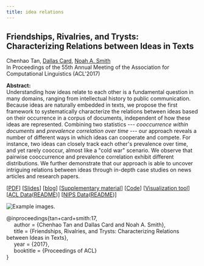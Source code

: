 ```yaml
---
title: idea relations
---
```


## Friendships, Rivalries, and Trysts: Characterizing Relations between Ideas in Texts

Chenhao Tan, [Dallas Card][dallas_card], [Noah A. Smith][noah_smith]    
In Proceedings of the 55th Annual Meeting of the Association for Computational Linguistics (ACL'2017)


**Abstract:**    
Understanding how ideas relate to each other is a fundamental question in many domains, ranging from intellectual history to public communication. Because ideas are naturally embedded in texts, we propose the first framework to systematically characterize the relations between ideas based on their occurrence in a corpus of documents, independent of how these ideas are represented. Combining two statistics --- _cooccurrence within documents_ and _prevalence correlation over time_ --- our approach reveals a number of different ways in which ideas can cooperate and compete. For instance, two ideas can closely track each other's prevalence over time, and yet rarely cooccur, almost like a "cold war" scenario. We observe that pairwise cooccurrence and prevalence correlation exhibit different distributions. We further demonstrate that our approach is able to uncover intriguing relations between ideas through in-depth case studies on news articles and research papers.

[[PDF][paper_link]]
[[Slides][slides_link]]
[[blog][blog_link]]
[[Supplementary material][supplementary_link]]
[[Code][code_link]]
[[Visualization tool](https://github.com/nwrush/Visualization)]
[[ACL Data][acl_link]([README][acl_readme_link])]
[[NIPS Data][nips_link]([README][nips_readme_link])]

![Example images.](https://chenhaot.com/pubs/idea_relations/examples.png)

@inproceedings{tan+card+smith:17,   
&nbsp;&nbsp;&nbsp;&nbsp;
author = {Chenhao Tan and Dallas Card and Noah A. Smith},   
&nbsp;&nbsp;&nbsp;&nbsp;
title = {Friendships, Rivalries, and Trysts: Characterizing Relations between Ideas in Texts},   
&nbsp;&nbsp;&nbsp;&nbsp;
year = {2017},   
&nbsp;&nbsp;&nbsp;&nbsp;
booktitle = {Proceedings of ACL}   
}


[slides_link]: /talks/idea_relations.pdf
[blog_link]: https://medium.com/@ChenhaoTan/exploring-the-friendships-rivalries-and-trysts-between-ideas-in-texts-e9fc3f5a1253
[code_link]: https://github.com/Noahs-ARK/idea_relations
[paper_link]: /pubs/idea_relations/idea_relations.pdf
[supplementary_link]: /pubs/idea_relations/supplementary.pdf
[acl_readme_link]: /data/idea-relations/acl_README.txt
[nips_readme_link]: /data/idea-relations/nips_README.txt
[nips_link]: /data/idea-relations/nips_release.zip
[acl_link]: /data/idea-relations/acl_release.zip
[demo_link]: /retweetedmore
[//]: <> (links for collaborators)
[claire_cardie]: http://www.cs.cornell.edu/home/cardie/
[ed_chi]: http://www-users.cs.umn.edu/~echi/
[eunsol_choi]: http://homes.cs.washington.edu/~eunsol/home.html
[dallas_card]: http://www.cs.cmu.edu/~dcard/
[cristian_danescu_niculescu_mizil]: http://www.mpi-sws.org/~cristian/
[evgeniy_gabrilovich]: http://www.cs.technion.ac.il/~gabr/
[david_huffaker]: http://www.davehuffaker.com
[bobby_kleinberg]: http://www.cs.cornell.edu/~rdk
[jon_kleinberg]: http://www.cs.cornell.edu/home/kleinber
[gueorgi_kossinets]: https://sites.google.com/site/gkossinets/
[lillian_lee]: http://www.cs.cornell.edu/home/llee
[tao_lei]: http://people.csail.mit.edu/taolei/
[ping_li]: http://www.stat.cornell.edu/~li/
[bin_lu]: http://sites.google.com/site/lubin2010/
[michael_macy]: http://www.soc.cornell.edu/faculty/macy.html
[bo_pang]: https://sites.google.com/site/bopang42/
[noah_smith]: http://homes.cs.washington.edu/~nasmith/
[daniel_romero]: http://www.dromero.org/
[alex_smola]: alex.smola.org
[jimeng_sun]: http://www.sunlab.org/
[jie_tang]: http://keg.cs.tsinghua.edu.cn/persons/johan_ugander
[johan_ugander]: http://people.cam.cornell.edu/~jugander/
[fei_wang]: http://sites.google.com/site/feiwang03/
[shaomei_wu]: http://www.cs.cornell.edu/~sw475/
[ming_zhou]: http://research.microsoft.com/en-us/people/mingzhou
[gs_profile]:http://scholar.google.com/citations?user=KGMaP18AAAAJ&hl=en
[nyt_link]: http://www.nytimes.com/2014/07/03/upshot/a-25-question-twitter-quiz-to-predict-retweets.html
[physics_arxiv_link]: https://medium.com/the-physics-arxiv-blog/1cfbe4f0f2e5
[washingtonpost_link]: http://www.washingtonpost.com/news/the-intersect/wp/2014/05/14/this-is-the-perfect-tweet-according-to-science/
[slashdot_link]: http://tech.slashdot.org/story/14/05/15/144236/data-mining-reveals-how-wording-influences-tweet-propagation
[engadget_link]: http://www.engadget.com/2014/05/15/cornell-google-researchers-identify-the-perfect-tweet/
[brandwatch_link]: http://www.brandwatch.com/2014/06/6-scientific-tips-improve-retweets/
[greekgeek_link]: http://greekgeek.mythphile.com/2014/05/scientific-study-discovers-what-gets-retweeted-more-often/
[dailytechwhip_link]: http://dailytechwhip.com/crafting-the-perfect-tweet-is-one-third-talent-two-thirds-science/
[techurls_link]: http://www.techurls.com/news/192825
[smobile_link]: http://www.smobie.com/en-gb/story/1231277/Crafting_the_perfect_tweet_is_one_third_talent_two_thirds_science
[dailydot_link]: http://www.dailydot.com/technology/twitter-data-minder-big-data-perfect-tweet/
[associationsnow_link]: http://associationsnow.com/2014/07/social-media-roundup-get-twitter-retweets/
[workattheyard_link]: http://workattheyard.com/25-question-twitter-quiz-predict-retweets/
[gapundit_link]: http://gapundit.com/2014/07/02/quiz-can-you-tell-what-makes-a-good-tweet-nytimes-com/
[smallbusiness_link]: https://smallbusiness.yahoo.com/advisor/6-scientific-tips-more-retweets-005612135.html
[newsana_link]: https://www.newsana.com/social-media/story/interactive-2014-07-01-upshot-twitter-quiz
[nuzzel_link]: http://nuzzel.com/story/07012014/nytimes/quiz_can_you_tell_what_makes_a_good_tweet
[jamesswalker_link]: http://jamesswalker.com/2014/05/16/doing-social-content-training-use-this-perfect-tweet-tool/
[columusceo_link]: http://www.columbusceo.com/content/stories/apexchange/2014/07/02/why-computers-wont-replace-you-just-yet.html (duplicates of nytimes articles)
